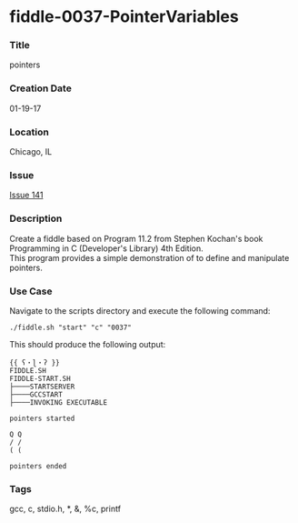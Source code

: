 fiddle-0037-PointerVariables
======

### Title

pointers


### Creation Date

01-19-17


### Location

Chicago, IL


### Issue

[Issue 141](https://github.com/bradyhouse/house/issues/141)


### Description

Create a fiddle based on Program 11.2 from Stephen Kochan's book Programming in C (Developer's Library) 4th Edition.  
This program provides a simple demonstration of to define and manipulate pointers.


### Use Case

Navigate to the scripts directory and execute the following command:

    ./fiddle.sh "start" "c" "0037"
    
This should produce the following output:

    {{ ʕ・ɭ・ʔ }}
    FIDDLE.SH
    FIDDLE-START.SH
    ├────STARTSERVER
    ├────GCCSTART
    ├────INVOKING EXECUTABLE
    
    pointers started
    
    Q Q
    / /
    ( (
    
    pointers ended


### Tags

gcc, c, stdio.h, *, &, %c, printf

